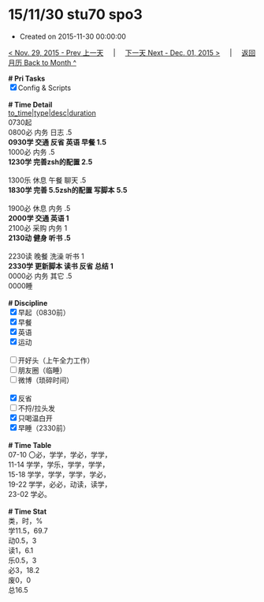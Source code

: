 # 15/11/30 stu70 spo3

- Created on 2015-11-30 00:00:00

[< Nov. 29, 2015 - Prev 上一天](/_archived/lifelogs/2015/11/d29.md) &nbsp; &nbsp; | &nbsp; &nbsp; [下一天 Next - Dec. 01, 2015 >](/_archived/lifelogs/2015/12/d01.md) &nbsp; &nbsp; |  &nbsp; &nbsp; [返回月历 Back to Month ^](/_archived/lifelogs/2015/11/index.md)
<br/><div><b># Pri Tasks</b></div><div><input checked="true" type="checkbox"/>Config &amp; Scripts</div><div><br/></div><div><b># Time Detail</b></div><div><u>to_time|type|desc|duration</u></div><div>0730起</div><div>0800必 内务 日志 .5</div><div><b>0930学 交通 反省 英语 早餐 1.5</b></div><div>1000必 内务 .5</div><div><b>1230学 完善zsh的配置 2.5</b></div><div><br/></div><div>1300乐 休息 午餐 聊天 .5</div><div><b>1830学 完善 5.5</b><b>zsh的配置 写脚本</b> <b>5.5</b></div><div><br/></div><div>1900必 休息 内务 .5</div><div><b>2000学 交通 英语 1</b></div><div>2100必 采购 内务 1</div><div><b>2130动 健身 听书 .5</b></div><div><br/></div><div>2230读 晚餐 洗澡 听书 1</div><div><b>2330学 更新脚本 读书 反省 总结 1</b></div><div>0000必 内务 其它 .5</div><div>0000睡</div><div><br/></div><div><b># Discipline</b></div><div><input checked="true" type="checkbox"/>早起（0830前）</div><div><input checked="true" type="checkbox"/>早餐</div><div><input checked="true" type="checkbox"/>英语</div><div><input checked="true" type="checkbox"/>运动</div><div><br/></div><div><input type="checkbox"/>开好头（上午全力工作）</div><div><input type="checkbox"/>朋友圈（临睡）</div><div><input type="checkbox"/>微博（琐碎时间）</div><div><br/></div><div><input checked="true" type="checkbox"/>反省</div><div><input type="checkbox"/>不捋/拉头发</div><div><input checked="true" type="checkbox"/>只喝温白开</div><div><input checked="true" type="checkbox"/>早睡（2330前）</div><div><br/></div><div><b># Time Table</b></div><div>07-10 〇必，学学，学必，学学，</div><div>11-14 学学，学乐，学学，学学，</div><div>15-18 学学，学学，学学，学必，</div><div>19-22 学学，必必，动读，读学，</div><div>23-02 学必。</div><div><br/></div><div><b># Time Stat</b></div><div>类，时，%</div><div>学11.5，69.7</div><div>动0.5，3</div><div>读1，6.1</div><div>乐0.5，3</div><div>必3，18.2</div><div>废0，0</div><div>总16.5</div>
